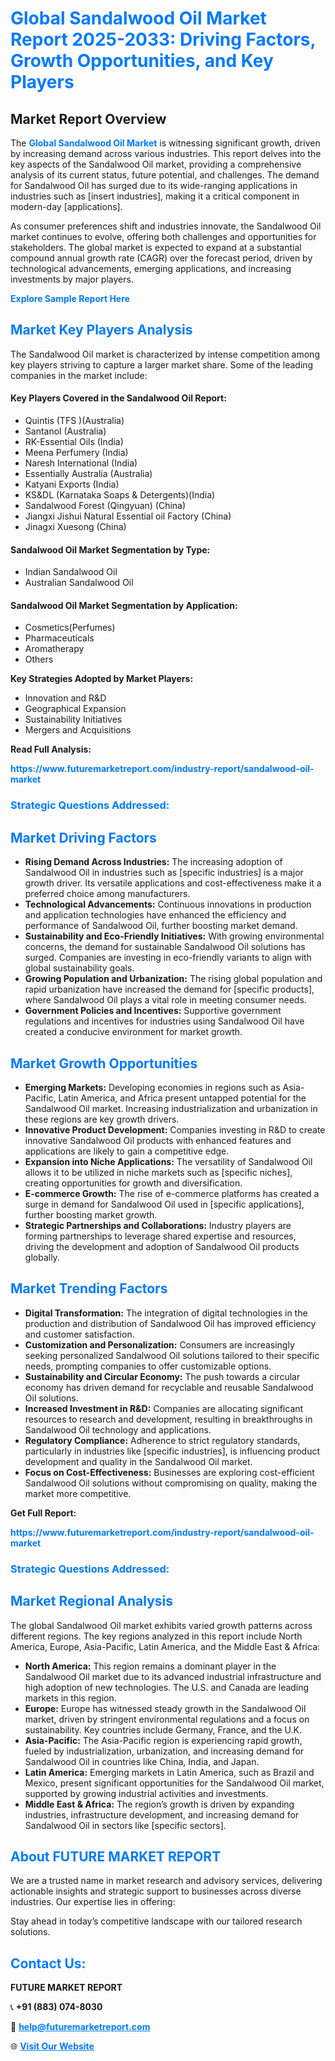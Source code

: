 <h1 style="color: #007BFF;">Global Sandalwood Oil Market Report 2025-2033: Driving Factors, Growth Opportunities, and Key Players</h1>

<section id="overview">
<h2>Market Report Overview</h2>
<p>The <a href="https://www.futuremarketreport.com/industry-report/sandalwood-oil-market" style="color: #007BFF; text-decoration: none;"><strong>Global Sandalwood Oil Market</strong></a> is witnessing significant growth, driven by increasing demand across various industries. This report delves into the key aspects of the Sandalwood Oil market, providing a comprehensive analysis of its current status, future potential, and challenges. The demand for Sandalwood Oil has surged due to its wide-ranging applications in industries such as [insert industries], making it a critical component in modern-day [applications].</p>
<p>As consumer preferences shift and industries innovate, the Sandalwood Oil market continues to evolve, offering both challenges and opportunities for stakeholders. The global market is expected to expand at a substantial compound annual growth rate (CAGR) over the forecast period, driven by technological advancements, emerging applications, and increasing investments by major players.</p>
</section>

<section id="overview">
<p><a href="https://www.futuremarketreport.com/request-sample/reportId=26302" style="color: #007BFF; text-decoration: none;"><strong>Explore Sample Report Here</strong></a></p>
</section>

<section id="key-players">
<h2 style="color: #007BFF;">Market Key Players Analysis</h2>
<p>The Sandalwood Oil market is characterized by intense competition among key players striving to capture a larger market share. Some of the leading companies in the market include:</p>
<h4>Key Players Covered in the Sandalwood Oil Report:</h4>
<ul><li>Quintis (TFS )(Australia)</li><li>Santanol (Australia)</li><li>RK-Essential Oils (India)</li><li>Meena Perfumery (India)</li><li>Naresh International (India)</li><li>Essentially Australia (Australia)</li><li>Katyani Exports (India)</li><li>KS&amp;DL (Karnataka Soaps &amp; Detergents)(India)</li><li>Sandalwood Forest (Qingyuan) (China)</li><li>Jiangxi Jishui Natural Essential oil Factory (China)</li><li>Jinagxi Xuesong (China)</li></ul>
<h4>Sandalwood Oil Market Segmentation by Type:</h4>
<ul><li>Indian Sandalwood Oil</li><li>Australian Sandalwood Oil</li></ul>

<h4>Sandalwood Oil Market Segmentation by Application:</h4>
<ul><li>Cosmetics(Perfumes)</li><li>Pharmaceuticals</li><li>Aromatherapy</li><li>Others</li></ul>
<p><strong>Key Strategies Adopted by Market Players:</strong></p>
<ul>
<li>Innovation and R&D</li>
<li>Geographical Expansion</li>
<li>Sustainability Initiatives</li>
<li>Mergers and Acquisitions</li>
</ul>
</section>

<section>
<p><strong>Read Full Analysis: </strong></p><a href="https://www.futuremarketreport.com/industry-report/sandalwood-oil-market" style="color: #007BFF; text-decoration: none;"><strong>https://www.futuremarketreport.com/industry-report/sandalwood-oil-market</strong></a>
<h3 style="color: #007BFF;">Strategic Questions Addressed:</h3>
</section>

<section id="driving-factors">
<h2 style="color: #007BFF;">Market Driving Factors</h2>
<ul>
<li><strong>Rising Demand Across Industries:</strong> The increasing adoption of Sandalwood Oil in industries such as [specific industries] is a major growth driver. Its versatile applications and cost-effectiveness make it a preferred choice among manufacturers.</li>
<li><strong>Technological Advancements:</strong> Continuous innovations in production and application technologies have enhanced the efficiency and performance of Sandalwood Oil, further boosting market demand.</li>
<li><strong>Sustainability and Eco-Friendly Initiatives:</strong> With growing environmental concerns, the demand for sustainable Sandalwood Oil solutions has surged. Companies are investing in eco-friendly variants to align with global sustainability goals.</li>
<li><strong>Growing Population and Urbanization:</strong> The rising global population and rapid urbanization have increased the demand for [specific products], where Sandalwood Oil plays a vital role in meeting consumer needs.</li>
<li><strong>Government Policies and Incentives:</strong> Supportive government regulations and incentives for industries using Sandalwood Oil have created a conducive environment for market growth.</li>
</ul>
</section>

<section id="growth-opportunities">
<h2 style="color: #007BFF;">Market Growth Opportunities</h2>
<ul>
<li><strong>Emerging Markets:</strong> Developing economies in regions such as Asia-Pacific, Latin America, and Africa present untapped potential for the Sandalwood Oil market. Increasing industrialization and urbanization in these regions are key growth drivers.</li>
<li><strong>Innovative Product Development:</strong> Companies investing in R&D to create innovative Sandalwood Oil products with enhanced features and applications are likely to gain a competitive edge.</li>
<li><strong>Expansion into Niche Applications:</strong> The versatility of Sandalwood Oil allows it to be utilized in niche markets such as [specific niches], creating opportunities for growth and diversification.</li>
<li><strong>E-commerce Growth:</strong> The rise of e-commerce platforms has created a surge in demand for Sandalwood Oil used in [specific applications], further boosting market growth.</li>
<li><strong>Strategic Partnerships and Collaborations:</strong> Industry players are forming partnerships to leverage shared expertise and resources, driving the development and adoption of Sandalwood Oil products globally.</li>
</ul>
</section>

<section id="trending-factors">
<h2 style="color: #007BFF;">Market Trending Factors</h2>
<ul>
<li><strong>Digital Transformation:</strong> The integration of digital technologies in the production and distribution of Sandalwood Oil has improved efficiency and customer satisfaction.</li>
<li><strong>Customization and Personalization:</strong> Consumers are increasingly seeking personalized Sandalwood Oil solutions tailored to their specific needs, prompting companies to offer customizable options.</li>
<li><strong>Sustainability and Circular Economy:</strong> The push towards a circular economy has driven demand for recyclable and reusable Sandalwood Oil solutions.</li>
<li><strong>Increased Investment in R&D:</strong> Companies are allocating significant resources to research and development, resulting in breakthroughs in Sandalwood Oil technology and applications.</li>
<li><strong>Regulatory Compliance:</strong> Adherence to strict regulatory standards, particularly in industries like [specific industries], is influencing product development and quality in the Sandalwood Oil market.</li>
<li><strong>Focus on Cost-Effectiveness:</strong> Businesses are exploring cost-efficient Sandalwood Oil solutions without compromising on quality, making the market more competitive.</li>
</ul>
</section>

<section>
<p><strong>Get Full Report: </strong></p><a href="https://www.futuremarketreport.com/industry-report/sandalwood-oil-market" style="color: #007BFF; text-decoration: none;"><strong>https://www.futuremarketreport.com/industry-report/sandalwood-oil-market</strong></a>
<h3 style="color: #007BFF;">Strategic Questions Addressed:</h3>
</section>


<section id="regional-analysis">
<h2 style="color: #007BFF;">Market Regional Analysis</h2>
<p>The global Sandalwood Oil market exhibits varied growth patterns across different regions. The key regions analyzed in this report include North America, Europe, Asia-Pacific, Latin America, and the Middle East & Africa:</p>
<ul>
<li><strong>North America:</strong> This region remains a dominant player in the Sandalwood Oil market due to its advanced industrial infrastructure and high adoption of new technologies. The U.S. and Canada are leading markets in this region.</li>
<li><strong>Europe:</strong> Europe has witnessed steady growth in the Sandalwood Oil market, driven by stringent environmental regulations and a focus on sustainability. Key countries include Germany, France, and the U.K.</li>
<li><strong>Asia-Pacific:</strong> The Asia-Pacific region is experiencing rapid growth, fueled by industrialization, urbanization, and increasing demand for Sandalwood Oil in countries like China, India, and Japan.</li>
<li><strong>Latin America:</strong> Emerging markets in Latin America, such as Brazil and Mexico, present significant opportunities for the Sandalwood Oil market, supported by growing industrial activities and investments.</li>
<li><strong>Middle East & Africa:</strong> The region’s growth is driven by expanding industries, infrastructure development, and increasing demand for Sandalwood Oil in sectors like [specific sectors].</li>
</ul>
</section>

<footer>
<h2 style="color: #007BFF;">About FUTURE MARKET REPORT</h2>
<p>We are a trusted name in market research and advisory services, delivering actionable insights and strategic support to businesses across diverse industries. Our expertise lies in offering:</p>

<p>Stay ahead in today’s competitive landscape with our tailored research solutions.</p>

<h2 style="color: #007BFF;">Contact Us:</h2>
<p><strong>FUTURE MARKET REPORT</strong></p>
<p>📞 <strong>+91 (883) 074-8030</strong></p>
<p>📧 <strong><a href="mailto:help@futuremarketreport.com" style="color: #007BFF;">help@futuremarketreport.com</a></strong></p>
<p>🌐 <strong><a href="https://www.futuremarketreport.com/" style="color: #007BFF;">Visit Our Website</a></strong></p>
</footer>